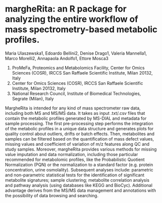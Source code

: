# margheRita: an R package for analyzing the entire workflow of mass spectrometry-based metabolic profiles.

Maria Ulaszewska1, Edoardo Bellini2, Denise Drago1, Valeria Mannella1, Marco Morelli2, Annapaola Andolfo1, Ettore Mosca3

1) ProMeFa, Proteomics and Metabolomics Facility, Center for Omics Sciences (COSR), IRCCS San Raffaele Scientific Institute, Milan 20132, Italy
2) Center for Omics Sciences (COSR), IRCCS San Raffaele Scientific Institute, Milan 20132, Italy
3) National Research Council, Institute of Biomedical Technologies, Segrate (Milan), Italy


MargheRita is intended for any kind of mass spectrometer raw data, including both MS and MS/MS data. It takes as input .txt/.csv files that contain the metabolic profiles generated by MS-DIAL and metadata for sample processing. The first pre-processing step performs the integration of the metabolic profiles in a unique data structure and generates plots for quality control about outliers, drifts or batch effects. Then, metabolites and samples can be filtered based on the quantification of mass defect values, missing values and coefficient of variation of m/z features along QC and study samples. Moreover, margheRita provides various methods for missing value imputation and data normalization, including those particular recommended for metabolomic profiles, like the Probabilistic Quotient Normalization (PQN) or the normalization to a standard factor (e.g. protein concentration, urine osmolality). Subsequent analyses include: parametric and non-parametric statistical tests for the identification of significant metabolite signatures; sample clustering; metabolite correlation analysis and pathway analysis (using databases like KEGG and BioCyc). Additional advantage derives from the MS/MS data management and annotations with the possibility of data browsing and searching. 
